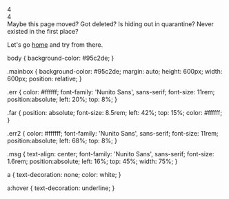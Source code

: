 <head>
  <link href="https://fonts.googleapis.com/css2?family=Nunito+Sans:wght@600;900&display=swap" rel="stylesheet">
  <script src="https://kit.fontawesome.com/4b9ba14b0f.js" crossorigin="anonymous"></script>
</head>
<body>
  <div class="mainbox">
    <div class="err">4</div>
    <i class="far fa-question-circle fa-spin"></i>
    <div class="err2">4</div>
    <div class="msg">Maybe this page moved? Got deleted? Is hiding out in quarantine? Never existed in the first place?<p>Let's go <a href="#">home</a> and try from there.</p></div>
      </div> 
  
  
body {
  background-color: #95c2de;
}

.mainbox {
  background-color: #95c2de;
  margin: auto;
  height: 600px;
  width: 600px;
  position: relative;
}

  .err {
    color: #ffffff;
    font-family: 'Nunito Sans', sans-serif;
    font-size: 11rem;
    position:absolute;
    left: 20%;
    top: 8%;
  }

.far {
  position: absolute;
  font-size: 8.5rem;
  left: 42%;
  top: 15%;
  color: #ffffff;
}

 .err2 {
    color: #ffffff;
    font-family: 'Nunito Sans', sans-serif;
    font-size: 11rem;
    position:absolute;
    left: 68%;
    top: 8%;
  }

.msg {
    text-align: center;
    font-family: 'Nunito Sans', sans-serif;
    font-size: 1.6rem;
    position:absolute;
    left: 16%;
    top: 45%;
    width: 75%;
  }

a {
  text-decoration: none;
  color: white;
}

a:hover {
  text-decoration: underline;
}

